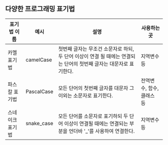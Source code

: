 ## 다양한 프로그래밍 표기법

|표기법 이름|예시|설명|사용하는 곳|
|----------|------|-----|---------|
|카멜 표기법|camelCase|첫번째 글자는 무조건 소문자로 하되, 두 단어 이상이 연결 될 때에는 연결되는 단어의 첫번째 글자는 대문자로 표기한다.|지역변수 등
|파스칼 표기법|PascalCase|모든 단어의 첫번째 글자를 대문자 그 이외는 소문자로 표기한다.|전역변수, 함수, 클래스 등
|스네이크 표기법|snake_case|모든 단어를 소문자로 표기하되 두 단어 이상이 연결될 때에는 연결되는 부분을 언더바 '_'를 사용하여 연결한다.|지역변수 등